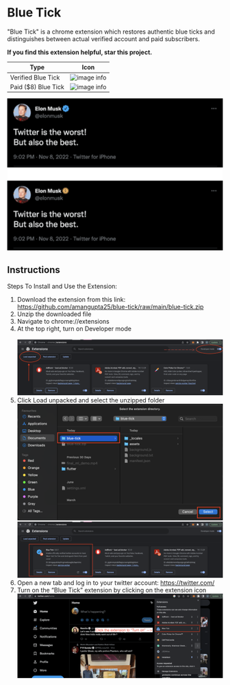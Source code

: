 # Blue Tick


"Blue Tick" is a chrome extension which restores authentic blue ticks and distinguishes between actual verified account and paid subscribers.

**If you find this extension helpful, star this project.**

| Type      | Icon |
| ----------- | ----------- |
| Verified Blue Tick      | ![image info](/Users/aman.g/Documents/Projects/blue-tick/assets/img/twitter-verified-readme.svg)       |
| Paid ($8) Blue Tick   | ![image info](/Users/aman.g/Documents/Projects/blue-tick/assets/img/paid-readme.svg)    |

[comment]: <> (![image info]&#40;./assets/img/tweetified_snap.png&#41;)

![image info](./assets/img/6.png)

## Instructions
Steps To Install and Use the Extension:

1. Download the extension from this link: https://github.com/amangupta25/blue-tick/raw/main/blue-tick.zip
2. Unzip the downloaded file
3. Navigate to chrome://extensions
4. At the top right, turn on Developer mode <br><br>
   ![image info](./assets/img/1.png)
5. Click Load unpacked and select the unzipped folder
![image info](./assets/img/2.png)
![image info](./assets/img/3.png)
6. Open a new tab and log in to your twitter account:  https://twitter.com/
7. Turn on the “Blue Tick” extension by clicking on the extension icon
   ![image info](./assets/img/4.png)
